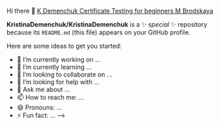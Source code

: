 Hi there 👋
[K Demenchuk Certificate Testing for beginners M Brodskaya](https://user-images.githubusercontent.com/109207045/183989151-aff05b01-bc30-45e8-baf8-e9e53b1a7bc3.jpg)

**KristinaDemenchuk/KristinaDemenchuk** is a ✨ _special_ ✨ repository because its `README.md` (this file) appears on your GitHub profile.

Here are some ideas to get you started:

- 🔭 I’m currently working on ...
- 🌱 I’m currently learning ...
- 👯 I’m looking to collaborate on ...
- 🤔 I’m looking for help with ...
- 💬 Ask me about ...
- 📫 How to reach me: ...
- 😄 Pronouns: ...
- ⚡ Fun fact: ...
-->
